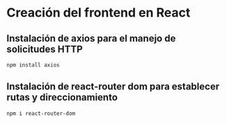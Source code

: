 # Creación del frontend en React

## Instalación de axios para el manejo de solicitudes HTTP
```bash
npm install axios
```
## Instalación de react-router dom para establecer rutas y direccionamiento
```bash
npm i react-router-dom
```